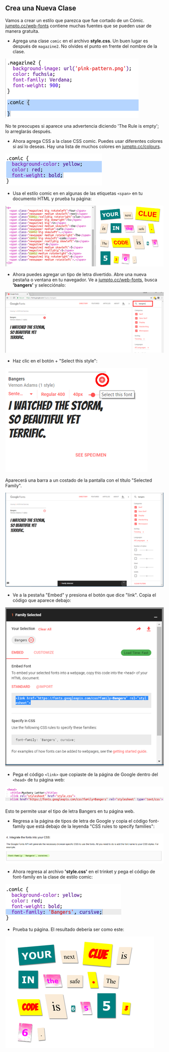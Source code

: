 ## Crea una Nueva Clase

Vamos a crear un estilo que parezca que fue cortado de un Cómic. <a href="http://jumpto.cc/web-fonts" target="_blank">jumpto.cc/web-fonts</a> contiene muchas fuentes que se pueden usar de manera gratuita.

+ Agrega una clase `comic` en el archivo **style.css**. Un buen lugar es después de `magazine2`. No olvides el punto en frente del nombre de la clase. 

![captura de pantalla](images/letter-comic1.png)

No te preocupes si aparece una advertencia diciendo 'The Rule is empty'; lo arreglarás después.

+ Ahora agrega CSS a la clase CSS comic. Puedes usar diferentes colores si así lo deseas. Hay una lista de muchos colores en <a href="http://jumpto.cc/colours" target="_blank">jumpto.cc/colours</a>.

![captura de pantalla](images/letter-comic2.png)

+ Usa el estilo comic en en algunas de las etiquetas `<span>` en tu documento HTML y prueba tu página:

![captura de pantalla](images/letter-comic-output.png)

+ Ahora puedes agregar un tipo de letra divertido. Abre una nueva pestaña o ventana en tu navegador. Ve a <a href="http://jumpto.cc/web-fonts" target="_blank">jumpto.cc/web-fonts</a>, busca **'bangers'** y selecciónalo:

![captura de pantalla](images/letter-gfonts-1-annotated.png)

+ Haz clic en el botón + "Select this style":

![captura de pantalla](images/letter-gfonts-2-annotated.png)

Aparecerá una barra a un costado de la pantalla con el título "Selected Family".

![captura de pantalla](images/letter-gfonts-3.png)

+ Ve a la pestaña "Embed" y presiona el botón que dice "link". Copia el código que aparece debajo:

![captura de pantalla](images/letter-gfonts-4.png)

+ Pega el código `<link>` que copiaste de la página de Google dentro del `<head>` de tu página web:

![captura de pantalla](images/letter-fonts-head.png)

Esto te permite usar el tipo de letra Bangers en tu página web.

+ Regresa a la página de tipos de letra de Google y copia el código font-family que está debajo de la leyenda "CSS rules to specify families":

![captura de pantalla](images/letter-fonts-bangers.png)

+ Ahora regresa al archivo **'style.css'** en el trinket y pega el código de font-family en la clase de estilo comic:

![captura de pantalla](images/letter-fonts-comic.png)

+ Prueba tu página. El resultado debería ser como este: 

![captura de pantalla](images/letter-fonts-output.png)